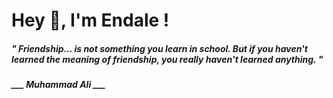 <h1 title="head"> Hey 👋, I'm Endale !</h1>

**<h5><i>" Friendship... is not something you learn in school. But if you haven't learned the meaning of friendship, you really haven't learned anything. "</i></h5>**

*<b>___ Muhammad Ali ___</b>*
